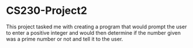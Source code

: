 # CS230-Project2
This project tasked me with creating a program that would prompt the user to enter a positive integer and would then determine if the number given was a prime number or not and tell it to the user.
